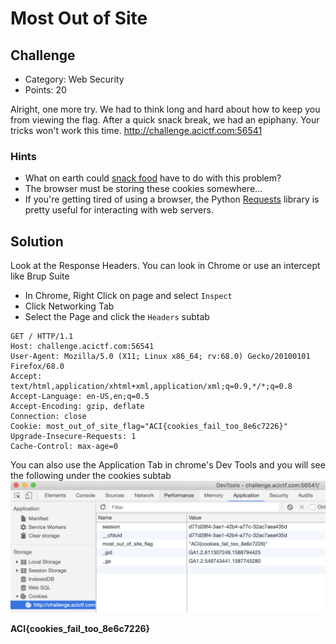 
# Most Out of Site

## Challenge
* Category: Web Security
* Points: 20

Alright, one more try. We had to think long and hard about how to keep you from viewing the flag. After a quick snack break, we had an epiphany. Your tricks won't work this time. http://challenge.acictf.com:56541

### Hints
* What on earth could [snack food](https://en.wikipedia.org/wiki/HTTP_cookie) have to do with this problem?
* The browser must be storing these cookies somewhere...
* If you're getting tired of using a browser, the Python [Requests](https://requests.readthedocs.io/en/master/) library is pretty useful for interacting with web servers.


## Solution

Look at the Response Headers. You can look in Chrome or use an intercept like Brup Suite
* In Chrome, Right Click on page and select `Inspect`
* Click Networking Tab
* Select the Page and click the `Headers` subtab

```
GET / HTTP/1.1
Host: challenge.acictf.com:56541
User-Agent: Mozilla/5.0 (X11; Linux x86_64; rv:68.0) Gecko/20100101 Firefox/68.0
Accept: text/html,application/xhtml+xml,application/xml;q=0.9,*/*;q=0.8
Accept-Language: en-US,en;q=0.5
Accept-Encoding: gzip, deflate
Connection: close
Cookie: most_out_of_site_flag="ACI{cookies_fail_too_8e6c7226}"
Upgrade-Insecure-Requests: 1
Cache-Control: max-age=0
```

You can also use the Application Tab in chrome's Dev Tools and you will see the following under the cookies subtab
![cookies](cookies.png)

**ACI{cookies_fail_too_8e6c7226}**
